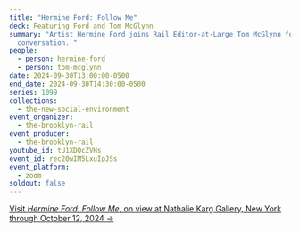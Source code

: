 ```yaml
---
title: "Hermine Ford: Follow Me"
deck: Featuring Ford and Tom McGlynn
summary: "Artist Hermine Ford joins Rail Editor-at-Large Tom McGlynn for a
  conversation. "
people:
  - person: hermine-ford
  - person: tom-mcglynn
date: 2024-09-30T13:00:00-0500
end_date: 2024-09-30T14:30:00-0500
series: 1099
collections:
  - the-new-social-environment
event_organizer:
  - the-brooklyn-rail
event_producer:
  - the-brooklyn-rail
youtube_id: tU1XDQcZVHs
event_id: rec20wIM5LxuIpJSs
event_platform:
  - zoom
soldout: false
---
```

[V﻿isit *Hermine Ford: Follow Me*, on view at Nathalie Karg Gallery, New York through October 12, 2024 →](https://nathaliekarg.com/exhibitions/)
